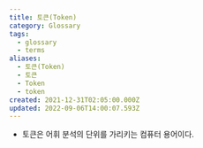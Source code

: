 ```yaml
---
title: 토큰(Token)
category: Glossary
tags:
  - glossary
  - terms
aliases:
  - 토큰(Token)
  - 토큰
  - Token
  - token
created: 2021-12-31T02:05:00.000Z
updated: 2022-09-06T14:00:07.593Z
---
```


- 토큰은 어휘 분석의 단위를 가리키는 컴퓨터 용어이다.
